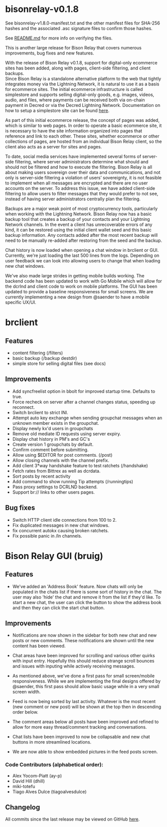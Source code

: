 # bisonrelay-v0.1.8

See bisonrelay-v1.8.0-manifest.txt and the other manifest files for SHA-256 hashes and the associated .asc signature files to confirm those hashes.

See [README.md](./README.md#verifying-binaries) for more info on verifying the files.


This is another large release for Bison Relay that covers numerous improvements,
bug fixes and new features.  

With the release of Bison Relay v0.1.8, support for digital-only ecommerce sites
has been added, along with pages, client-side filtering, and client backups.  
Since Bison Relay is a standalone alternative platform to the web that tightly
integrates money via the Lightning Network, it is natural to use it as a basis
for ecommerce sites.  The initial ecommerce infrastructure is called 
simplestore and supports selling digital-only goods, e.g. images, videos, 
audio, and files, where payments can be received both via on-chain payment in
Decred or via the Decred Lightning Network.  Documentation on how to setup a
simplestore site can be found [here](https://github.com/companyzero/bisonrelay/blob/master/doc/simplestore.md).

As part of this initial ecommerce release, the concept of pages was added, which
is similar to web pages.  In order to operate a basic ecommerce site, it is
necessary to have the site information organized into pages that reference and
link to each other. These sites, whether ecommerce or other collections of
pages, are hosted from an individual Bison Relay client, so the client also acts
as a server for sites and pages.

To date, social media services have implemented several forms of server-side
filtering, where server administrators determine what should and should not be
filtered and how to execute the filtering.  Bison Relay is all about making
users sovereign over their data and communications, and not only is server-side
filtering a violation of users’ sovereignty, it is not feasible to implement
when all messages are encrypted and there are no user accounts on the server.
To address this issue, we have added client-side filtering to allow users to
filter messages that they would prefer to not see, instead of having server
administrators centrally plan the filtering.

Backups are a major weak point of most cryptocurrency tools, particularly when
working with the Lightning Network.  Bison Relay now has a basic backup tool
that creates a backup of your contacts and your Lightning Network channels.
In the event a client has unrecoverable errors of any kind, it can be restored
using the initial client wallet seed and this basic backup information.  Any
contacts added after the most recent backup will need to be manually re-added
after restoring from the seed and the backup.

Chat history is now loaded when opening a chat window in brclient or GUI. 
Currently, we're just loading the last 500 lines from the logs.  Depending on
user feedback we can look into allowing users to change that when loading new
chat windows.

We've also made large strides in getting mobile builds working.  The backend
code has been updated to work with Go Mobile which will allow for the dcrlnd and
client code to work on mobile platforms.  The GUI has been updated to provide a baseline responsiveness for small screens.  We are currently implementing a new
design from @saender to have a mobile specific UX/UI.


# brclient

## Features
 * content filtering (/filters)
 * basic backup (/backup destdir)
 * simple store for selling digital files (see docs)

## Improvements
 * Add syncfreelist option in bbolt for improved startup time.  Defaults to true.
 * Force recheck on server after a channel changes status, speeding up reconnect.
 * Switch brclient to strict INI.
 * Attempt auto key exchange when sending groupchat messages when an unknown member exists
   in the groupchat.
 * Display newly kx'd users in groupchats
 * Remove old mediate ID requests using server expiry.
 * Display chat history in PM's and GC's
 * Create version 1 groupchats by default.
 * Confirm comment before submitting.
 * Allow using $EDITOR for post comments. (/post)
 * Allow closing channels with the channel prefix.
 * Add client 3*way handshake feature to test ratchets (/handshake)
 * Fetch rates from Bittrex as well as dcrdata.
 * Sort posts by recent activity
 * Add command to show running Tip attempts (/runningtips)
 * Pass proxy settings to DCRLND backend.
 * Support br:// links to other users pages.

## Bug fixes
 * Switch HTTP client idle connections from 100 to 2.
 * Fix duplicated messages in new chat windows.
 * fix concurrent autokx causing broken ratchets.
 * Fix possible panic in /ln channels.


# Bison Relay GUI (bruig)

## Features

* We've added an 'Address Book' feature.  Now chats will only be populated in
the chats list if there is some sort of history in the chat.  The user may 
also 'hide' the chat and remove it from the list if they'd like.  To start a
new chat, the user can click the button to show the address book and then 
they can click the start chat button.

## Improvements

* Notifications are now shown in the sidebar for both new chat and new posts
  or new comments.  These notifications are shown until the new content has
  been viewed.  

* Chat areas have been improved for scrolling and various other quirks with
  input entry.  Hopefully this should reduce strange scroll bounces and issues
  with inputing while actively receiving messages.

* As mentioned above, we've done a first pass for small screen/mobile
  responsiveness.  While we are implementing the final designs offered by 
  @saender, this first pass should allow basic usage while in a very small
  screen width.

* Feed is now being sorted by last activity.  Whatever is the most recent 
  (new comment or new post) will be shown at the top then in descending order
  below.

* The comment areas below all posts have been improved and refined to allow for
  more easy thread/comment tracking and conversations.  

* Chat lists have been improved to now be collapsable and new chat buttons
  in more streamlined locations.

* We are now able to show embedded pictures in the feed posts screen.  

### Code Contributors (alphabetical order):

- Alex Yocom-Piatt (ay-p)
- David Hill (dhill)
- miki-totefu
- Tiago Alves Dulce (tiagoalvesdulce)

## Changelog

All commits since the last release may be viewed on GitHub
[here](https://github.com/companyzeron/bisonrelay/compare/v0.1.7...v0.1.8).
